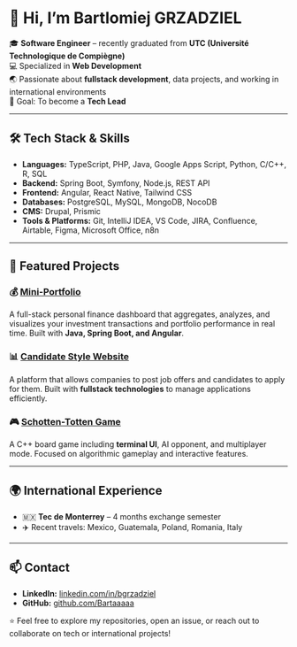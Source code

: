 # 👋 Hi, I’m Bartlomiej GRZADZIEL

🎓 **Software Engineer** – recently graduated from **UTC (Université Technologique de Compiègne)**  
💻 Specialized in **Web Development**  
🌏 Passionate about **fullstack development**, data projects, and working in international environments  
🚀 Goal: To become a **Tech Lead**

---

## 🛠️ Tech Stack & Skills

- **Languages:** TypeScript, PHP, Java, Google Apps Script, Python, C/C++, R, SQL  
- **Backend:** Spring Boot, Symfony, Node.js, REST API  
- **Frontend:** Angular, React Native, Tailwind CSS  
- **Databases:** PostgreSQL, MySQL, MongoDB, NocoDB  
- **CMS:** Drupal, Prismic  
- **Tools & Platforms:** Git, IntelliJ IDEA, VS Code, JIRA, Confluence, Airtable, Figma, Microsoft Office, n8n  

---

## 📌 Featured Projects

### 💰 [Mini-Portfolio](https://github.com/orgs/qsb-mini-portfolio/repositories)
A full-stack personal finance dashboard that aggregates, analyzes, and visualizes your investment transactions and portfolio performance in real time. Built with **Java, Spring Boot, and Angular**.

### 📊 [Candidate Style Website](https://github.com/Bartaaaaa/SR10_Projet)
A platform that allows companies to post job offers and candidates to apply for them. Built with **fullstack technologies** to manage applications efficiently.

### 🎮 [Schotten-Totten Game](https://github.com/Bartaaaaa/Schotten-Totten-Game_)
A C++ board game including **terminal UI**, AI opponent, and multiplayer mode. Focused on algorithmic gameplay and interactive features.

---

## 🌍 International Experience

- 🇲🇽 **Tec de Monterrey** – 4 months exchange semester  
- ✈️ Recent travels: Mexico, Guatemala, Poland, Romania, Italy  

---

## 📫 Contact

- **LinkedIn:** [linkedin.com/in/bgrzadziel](https://www.linkedin.com/in/bgrzadziel/)  
- **GitHub:** [github.com/Bartaaaaa](https://github.com/Bartaaaaa)  

⭐️ Feel free to explore my repositories, open an issue, or reach out to collaborate on tech or international projects!
